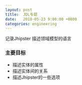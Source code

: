 ```yaml
---
layout: post
title:  JDL专题
date:   2018-05-23 9:00:00 +0800
categories: engineering
---
```

记录Jhipster 描述领域模型的语言
### 主要目标
- 描述实体的属性
- 描述实体间的关系
- 描述Jhipster的一些选项
